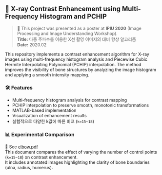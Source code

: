 ## 🔬 X-ray Contrast Enhancement using Multi-Frequency Histogram and PCHIP

> 📌 This project was presented as a poster at **IPIU 2020** (Image Processing and Image Understanding Workshop).  
> **Title:** 다중 주파수를 이용한 X선 촬영 이미지의 대비 향상 알고리즘  
> **Date:** 2020.02

This repository implements a contrast enhancement algorithm for X-ray images using multi-frequency histogram analysis and Piecewise Cubic Hermite Interpolating Polynomial (PCHIP) interpolation. The method improves the visibility of bone structures by analyzing the image histogram and applying a smooth intensity mapping.

### 🛠 Features

- Multi-frequency histogram analysis for contrast mapping
- PCHIP interpolation to preserve smooth, monotonic transformations
- MATLAB-based implementation
- Visualization of enhancement results
- 실험적으로 다양한 k값에 따른 비교 (`k=15~18`)

### 📊 Experimental Comparison

📄 See [elbow.pdf](elbow.pdf)  
This document compares the effect of varying the number of control points (`k=15~18`) on contrast enhancement.  
It includes annotated images highlighting the clarity of bone boundaries (ulna, radius, humerus).
